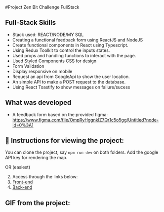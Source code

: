#Project Zen Bit Challenge FullStack

## Full-Stack Skills

- Stack used: REACT/NODE/MY SQL
- Creating a functional feedback form using ReactJS and NodeJS 
- Create functional components in React using Typescript. 
- Using Redux Toolkit to control the inputs states.
- Used props and handling functions to interact with the page. 
- Used Styled Components CSS for design
- Form Validation
- Display responsive on mobile
- Request an api from GoogleApi to show the user location. 
- An simple API to make a POST request to the database. 
- Using React Toastify to show messages on failure/sucess


## What was developed

- A feedback form based on the provided figma: https://www.figma.com/file/OmpRyHggnkIZ7Qr1c5o5gg/Untitled?node-id=0%3A1

## :dart: Instructions for viewing the project:

You can clone the project, say `npm run dev` on both folders. 
Add the google API key for rendering the map.  

OR (easiest)

2. Access through the links below: 
1. [Front-end](https://feedback-form-zb.vercel.app/)
2. [Back-end](https://feedback-form-zb-production.up.railway.app/)


## GIF from the project:
<p align="center">
  <img  src=""
lt="FeedbackForm"/>
</p>
